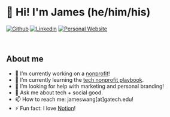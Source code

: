 # 👋 Hi! I'm James (he/him/his)

[![Github](https://img.shields.io/badge/-Github-000?style=flat&logo=Github&logoColor=white)](https://github.com/thejameswang)
[![Linkedin](https://img.shields.io/badge/-LinkedIn-blue?style=flat&logo=Linkedin&logoColor=white)](https://www.linkedin.com/in/thejameswang/)
[![Personal Website](https://img.shields.io/badge/-Website-green)](https://thejameswang.me/)

<!-- <br /> -->
<br />

## About me

- 🔭 I’m currently working on a [nonprofit](https://hack4impact.org/)!
- 🌱 I’m currently learning the [tech nonprofit playbook](https://www.ffwd.org/playbook/).
- 🤔 I’m looking for help with marketing and personal branding!
- 💬 Ask me about tech + social good.
- 📫 How to reach me: jameswang[at]gatech.edu!
- ⚡ Fun fact: I love [Notion](https://www.notion.so/thejameswang/James-s-Lab-ab240025ea9243f2beef15807b3df6d9)!

